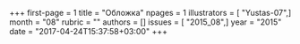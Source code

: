 +++
first-page = 1
title = "Обложка"
npages = 1
illustrators = [ "Yustas-07",]
month = "08"
rubric = ""
authors = []
issues = [ "2015_08",]
year = "2015"
date = "2017-04-24T15:37:58+03:00"
+++
